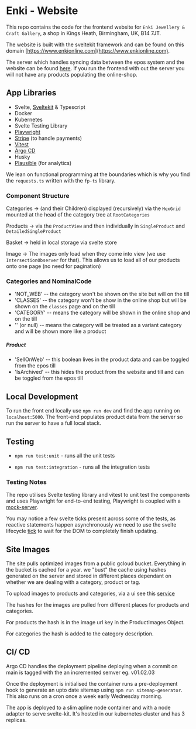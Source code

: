 # Enki - Website

This repo contains the code for the frontend website for `Enki Jewellery & Craft Gallery`, a shop in Kings Heath, Birmingham, UK, B14 7JT.

The website is built with the sveltekit framework and can be found on this domain [https://www.enkionline.com](https://www.enkionline.com).

The server which handles syncing data between the epos system and the website can be found [here](https://github.com/jaskaransarkaria/enki-server). If you run the frontend with out the server you will not have any products populating the online-shop.

## App Libraries

- Svelte, [Sveltekit](https://kit.svelte.dev/) & Typescript
- Docker
- Kubernetes
- Svelte Testing Library
- [Playwright](https://playwright.dev/)
- [Stripe](https://stripe.com/en-gb) (to handle payments)
- [Vitest](https://vitest.dev/)
- [Argo CD](https://argo-cd.readthedocs.io/en/stable/)
- Husky
- [Plausible](https://plausible.io/) (for analytics)

We lean on functional programming at the boundaries which is why you find the `requests.ts` written with the `fp-ts` library.

### Component Structure

Categories -> (and their Children) displayed (recursively) via the `HexGrid` mounted at the head of the category tree at `RootCategories`

Products -> via the `ProductView` and then individually in `SingleProduct` and `DetailedSingleProduct`

Basket -> held in local storage via svelte store

Image -> The images only load when they come into view (we use `IntersectionObserver` for that). This allows us to load all of our products onto one page (no need for pagination)

### Categories and NominalCode

- 'NOT_WEB' -- the category won't be shown on the site but will on the till
- 'CLASSES' -- the category won't be show in the online shop but will be shown on the `classes` page and on the till
- 'CATEGORY' -- means the category will be shown in the online shop and on the till
- '' (or null) -- means the category will be treated as a variant category and will be shown more like a product

##### Product

- 'SellOnWeb' -- this boolean lives in the product data and can be toggled from the epos till
- 'IsArchived' -- this hides the product from the website and till and can be toggled from the epos till

## Local Development

To run the front end locally use `npm run dev` and find the app running on `localhost:5000`. The front-end populates product data from the server so run the server to have a full local stack.

## Testing

- `npm run test:unit` - runs all the unit tests

- `npm run test:integration` - runs all the integration tests

### Testing Notes

The repo utilises Svelte testing library and vitest to unit test the components and uses Playwright for end-to-end testing, Playwright is coupled with a [mock-server](https://mock-server.com/).

You may notice a few svelte ticks present across some of the tests, as reactive statements happen asynchronously we need to use the svelte lifecycle [tick](https://svelte.dev/tutorial/tick) to wait for the DOM to completely finish updating.

## Site Images

The site pulls optimized images from a public gcloud bucket. Everything in the bucket is cached for a year. we "bust" the cache using hashes generated on the server and stored in different places dependant on whether we are dealing with a category, product or tag.

To upload images to products and categories, via a ui see this [service](https://github.com/jaskaransarkaria/enki-upload-photos)

The hashes for the images are pulled from different places for products and categories.

For products the hash is in the image url key in the ProductImages Object.

For categories the hash is added to the category description.

## CI/ CD

Argo CD handles the deployment pipeline deploying when a commit on main is tagged with the an incremented semver eg. v01.02.03

Once the deployment is initialised the container runs a pre-deployment hook to generate an upto date sitemap using `npm run sitemap-generator`. This also runs on a cron once a week early Wednesday morning.

The app is deployed to a slim apline node container and with a node adapter to serve svelte-kit. It's hosted in our kubernetes cluster and has 3 replicas.
